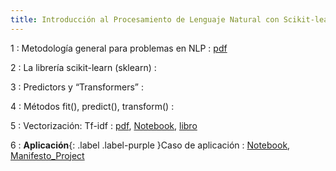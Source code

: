 ```yaml
---
title: Introducción al Procesamiento de Lenguaje Natural con Scikit-learn
---
```


1
: Metodología general para problemas en NLP
  : [pdf](/esanNLP/resources/sesion01/nlp_flujo.pdf)

2
: La librería scikit-learn (sklearn)
  : []()

3
: Predictors y “Transformers”
  : []()

4
: Métodos fit(), predict(), transform()
  : [](#)

5
: Vectorización: Tf-idf
  : [pdf](/esanNLP/resources/sesion01/tfidf.pdf), [Notebook](https://github.com/paoloMaldonado/esanNLP/blob/main/resources/sesion01/tf-idf.ipynb), [libro](https://web.stanford.edu/~jurafsky/slp3/6.pdf) 

6
: **Aplicación**{: .label .label-purple }Caso de aplicación
  : [Notebook](https://github.com/paoloMaldonado/esanNLP/blob/d0868a3d5a8b55925d53956cde362afc26111381/resources/sesion01/aplicacion/ManifestoProject.ipynb), [Manifesto_Project](/esanNLP/resources/sesion01/aplicacion/data/manifesto_uncased.df)
